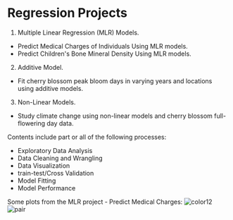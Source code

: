 # Regression Projects

1. Multiple Linear Regression (MLR) Models.
- Predict Medical Charges of Individuals Using MLR models.
- Predict Children's Bone Mineral Density Using MLR models.

2. Additive Model.
- Fit cherry blossom peak bloom days in varying years and locations using additive models. 

3. Non-Linear Models.
- Study climate change using non-linear models and cherry blossom full-flowering day data.

Contents include part or all of the following processes:
* Exploratory Data Analysis
* Data Cleaning and Wrangling
* Data Visualization
* train-test/Cross Validation
* Model Fitting
* Model Performance

Some plots from the MLR project - Predict Medical Charges:
![color12](https://github.com/shuangyanwu/Regression_Projects/assets/112211152/490d0c5d-cd12-4294-a9f7-d2d217725a38)
![pair](https://github.com/shuangyanwu/Regression_Projects/assets/112211152/e9acc4a9-fb91-4aef-8562-c0bf331c741f)
